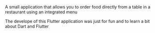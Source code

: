 A small application that allows you to order food directly from a table in a restaurant using an integrated menu

The develope of this Flutter application was just for fun and to learn a bit about Dart and Flutter
